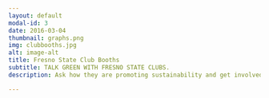 ```yaml
---
layout: default
modal-id: 3
date: 2016-03-04
thumbnail: graphs.png
img: clubbooths.jpg
alt: image-alt
title: Fresno State Club Booths
subtitle: TALK GREEN WITH FRESNO STATE CLUBS.
description: Ask how they are promoting sustainability and get involved! Active club membership looks great on resumes and CVs!

---
```

